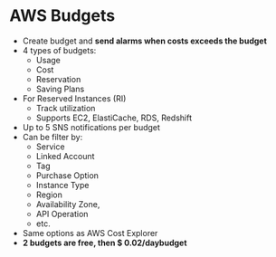 # AWS Budgets

- Create budget and **send alarms when costs exceeds the budget**
- 4 types of budgets:
    - Usage
    - Cost
    - Reservation
    - Saving Plans
- For Reserved Instances (RI)
    - Track utilization
    - Supports EC2, ElastiCache, RDS, Redshift
- Up to 5 SNS notifications per budget
- Can be filter by:
    - Service
    - Linked Account
    - Tag
    - Purchase Option
    - Instance Type
    - Region
    - Availability Zone,
    - API Operation
    - etc.
- Same options as AWS Cost Explorer
- **2 budgets are free, then $ 0.02/daybudget**